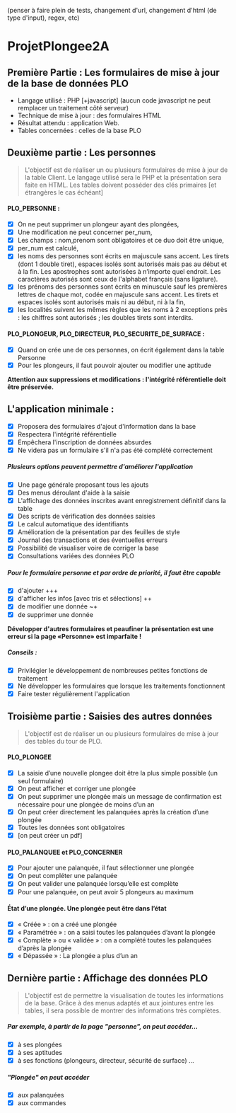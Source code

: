 (penser à faire plein de tests, changement d'url, changement d'html (de type d'input), regex, etc) 
# ProjetPlongee2A

## Première Partie : Les formulaires de mise à jour de la base de données PLO
- Langage utilisé : PHP [+javascript] (aucun code javascript ne peut remplacer un traitement côté serveur)
- Technique de mise à jour : des formulaires HTML
- Résultat attendu : application Web.
- Tables concernées : celles de la base PLO
## Deuxième partie : Les personnes
> L'objectif est de réaliser un ou plusieurs formulaires de mise à jour de la table Client. Le langage utilisé sera le
PHP et la présentation sera faite en HTML.
Les tables doivent posséder des clés primaires [et étrangères le cas échéant]

#### PLO_PERSONNE : 
- [x] On ne peut supprimer un plongeur ayant des plongées, 
- [x] Une modification ne peut concerner per_num,
- [x] Les champs : nom,prenom sont obligatoires et ce duo doit être unique,
- [x] per_num est calculé,
- [x] les noms des personnes sont écrits en majuscule sans accent. Les tirets (dont 1 double tiret), espaces
isolés sont autorisés mais pas au début et à la fin. Les apostrophes sont autorisées à n’importe quel
endroit. Les caractères autorisés sont ceux de l'alphabet français (sans ligature).
- [x] les prénoms des personnes sont écrits en minuscule sauf les premières lettres de chaque mot, codée en
majuscule sans accent. Les tirets et espaces isolés sont autorisés mais ni au début, ni à la fin,
- [x] les localités suivent les mêmes règles que les noms à 2 exceptions près : les chiffres sont autorisés ; les
doubles tirets sont interdits.
#### PLO_PLONGEUR, PLO_DIRECTEUR, PLO_SECURITE_DE_SURFACE :
- [x] Quand on crée une de ces personnes, on écrit également dans la table Personne
- [x] Pour les plongeurs, il faut pouvoir ajouter ou modifier une aptitude

**Attention aux suppressions et modifications : l'intégrité référentielle doit être préservée.**

## L'application minimale :
- [x] Proposera des formulaires d'ajout d'information dans la base
- [x] Respectera l'intégrité référentielle
- [x] Empêchera l'inscription de données absurdes
- [x] Ne videra pas un formulaire s'il n'a pas été complété correctement
##### Plusieurs options peuvent permettre d'améliorer l'application
- [x] Une page générale proposant tous les ajouts
- [x] Des menus déroulant d'aide à la saisie
- [x] L'affichage des données inscrites avant enregistrement définitif dans la table
- [x] Des scripts de vérification des données saisies
- [x] Le calcul automatique des identifiants
- [x] Amélioration de la présentation par des feuilles de style
- [x] Journal des transactions et des éventuelles erreurs
- [x] Possibilité de visualiser voire de corriger la base
- [x] Consultations variées des données PLO
##### Pour le formulaire personne et par ordre de priorité, il faut être capable
- [x] d'ajouter +++
- [x] d'afficher les infos [avec tris et sélections] ++
- [x] de modifier une donnée ~+
- [x] de supprimer une donnée 

**Développer d'autres formulaires et peaufiner la présentation est une erreur si la page «Personne» est imparfaite !**

##### Conseils :
- [x] Privilégier le développement de nombreuses petites fonctions de traitement
- [x] Ne développer les formulaires que lorsque les traitements fonctionnent
- [x] Faire tester régulièrement l'application
## Troisième partie : Saisies des autres données
> L'objectif est de réaliser un ou plusieurs formulaires de mise à jour des tables du tour de PLO.
#### PLO_PLONGEE
- [x] La saisie d’une nouvelle plongee doit être la plus simple possible (un seul formulaire)
- [x] On peut afficher et corriger une plongée
- [x] On peut supprimer une plongée mais un message de confirmation est nécessaire pour une plongée de
moins d’un an
- [x] On peut créer directement les palanquées après la création d’une plongée
- [x] Toutes les données sont obligatoires
- [x] [on peut créer un pdf]
#### PLO_PALANQUEE et PLO_CONCERNER
- [x] Pour ajouter une palanquée, il faut sélectionner une plongée
- [x] On peut compléter une palanquée
- [x] On peut valider une palanquée lorsqu’elle est complète
- [X] Pour une palanquée, on peut avoir 5 plongeurs au maximum
#### État d’une plongée. Une plongée peut être dans l’état
- [X] « Créée » : on a créé une plongée
- [x] « Paramétrée » : on a saisi toutes les palanquées d’avant la plongée
- [X] « Complète » ou « validée » : on a complété toutes les palanquées d’après la plongée
- [x] « Dépassée » : La plongée a plus d’un an
 ## Dernière partie : Affichage des données PLO
> L'objectif est de permettre la visualisation de toutes les informations de la base. Grâce à des menus adaptés et
aux jointures entre les tables, il sera possible de montrer des informations très complètes.

##### Par exemple, à partir de la page "personne", on peut accéder...
- [x] à ses plongées
- [x] à ses aptitudes
- [x] à ses fonctions (plongeurs, directeur, sécurité de surface) …

##### "Plongée" on peut accéder
- [x] aux palanquées
- [x] aux commandes
